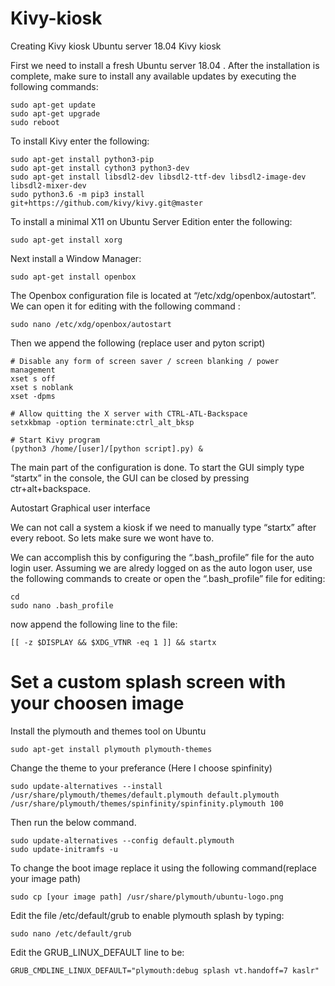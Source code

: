 # Kivy-kiosk
Creating Kivy kiosk 
Ubuntu server 18.04  Kivy kiosk

First we need to install a fresh Ubuntu server 18.04 . After the installation is complete, make sure to install any available updates by executing the following commands:

```
sudo apt-get update
sudo apt-get upgrade 
sudo reboot
```

To install Kivy enter the following:

```
sudo apt-get install python3-pip
sudo apt-get install cython3 python3-dev
sudo apt-get install libsdl2-dev libsdl2-ttf-dev libsdl2-image-dev libsdl2-mixer-dev
sudo python3.6 -m pip3 install git+https://github.com/kivy/kivy.git@master
```

To install a minimal X11 on Ubuntu Server Edition enter the following:
```
sudo apt-get install xorg
```
Next install a Window Manager:

```
sudo apt-get install openbox
```
The Openbox configuration file is located at “/etc/xdg/openbox/autostart”. We can open it for editing with the following command :

```
sudo nano /etc/xdg/openbox/autostart
```
Then we append the following (replace user and pyton script)

```
# Disable any form of screen saver / screen blanking / power management
xset s off
xset s noblank
xset -dpms

# Allow quitting the X server with CTRL-ATL-Backspace
setxkbmap -option terminate:ctrl_alt_bksp

# Start Kivy program
(python3 /home/[user]/[python script].py) &
```

The main part of the configuration is done. To start the GUI simply type “startx” in the console, the GUI can be closed by pressing ctr+alt+backspace.

Autostart Graphical user interface

We can not call a system a kiosk if we need to manually type “startx” after every reboot. So lets make sure we wont have to.

We can accomplish this by configuring the “.bash_profile” file for the auto login user. Assuming we are alredy logged on as the auto logon user, use the following commands to create or open the “.bash_profile” file for editing:

```
cd
sudo nano .bash_profile
```
now append the following line to the file:
```
[[ -z $DISPLAY && $XDG_VTNR -eq 1 ]] && startx
```

# Set a custom splash screen with your choosen image

Install the plymouth and themes tool on Ubuntu
```
sudo apt-get install plymouth plymouth-themes
```
Change the theme to your preferance (Here I choose spinfinity)
```
sudo update-alternatives --install /usr/share/plymouth/themes/default.plymouth default.plymouth /usr/share/plymouth/themes/spinfinity/spinfinity.plymouth 100
```
Then run the below command.

```
sudo update-alternatives --config default.plymouth
sudo update-initramfs -u
```
To change the boot image replace it using the following command(replace your image path)

```
sudo cp [your image path] /usr/share/plymouth/ubuntu-logo.png
```
Edit the file /etc/default/grub to enable plymouth splash by typing:

```
sudo nano /etc/default/grub
```
Edit the  GRUB_LINUX_DEFAULT line to be:

```
GRUB_CMDLINE_LINUX_DEFAULT="plymouth:debug splash vt.handoff=7 kaslr"
```
